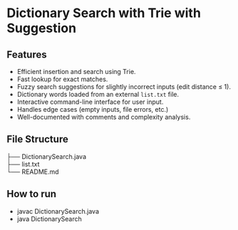 # Dictionary Search with Trie with Suggestion

## Features

-  Efficient insertion and search using Trie.
-  Fast lookup for exact matches.
-  Fuzzy search suggestions for slightly incorrect inputs (edit distance ≤ 1).
-  Dictionary words loaded from an external `list.txt` file.
-  Interactive command-line interface for user input.
-  Handles edge cases (empty inputs, file errors, etc.)
-  Well-documented with comments and complexity analysis.

  
## File Structure

├── DictionarySearch.java   
├── list.txt                
└── README.md               

## How to run

- javac DictionarySearch.java
- java DictionarySearch
